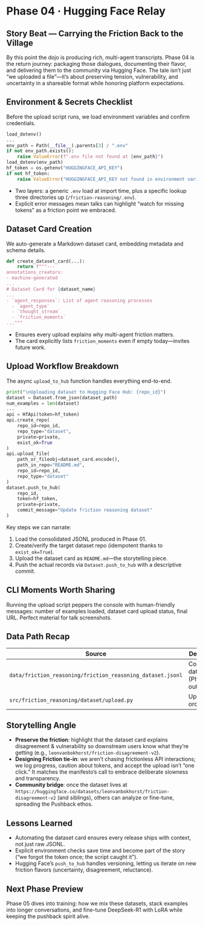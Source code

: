 # Phase 04 · Hugging Face Relay

## Story Beat — Carrying the Friction Back to the Village

By this point the dojo is producing rich, multi-agent transcripts. Phase 04 is the return journey: packaging those dialogues, documenting their flavor, and delivering them to the community via Hugging Face. The tale isn’t just “we uploaded a file”—it’s about preserving tension, vulnerability, and uncertainty in a shareable format while honoring platform expectations.

## Environment & Secrets Checklist

Before the upload script runs, we load environment variables and confirm credentials.

```10:113:src/friction_reasoning/dataset/upload.py
load_dotenv()
...
env_path = Path(__file__).parents[3] / ".env"
if not env_path.exists():
    raise ValueError(f".env file not found at {env_path}")
load_dotenv(env_path)
hf_token = os.getenv("HUGGINGFACE_API_KEY")
if not hf_token:
    raise ValueError("HUGGINGFACE_API_KEY not found in environment variables")
```

- Two layers: a generic `.env` load at import time, plus a specific lookup three directories up (`/friction-reasoning/.env`).
- Explicit error messages mean talks can highlight “watch for missing tokens” as a friction point we embraced.

## Dataset Card Creation

We auto-generate a Markdown dataset card, embedding metadata and schema details.

```13:84:src/friction_reasoning/dataset/upload.py
def create_dataset_card(...):
    return f"""---
annotations_creators:
- machine-generated
...
# Dataset Card for {dataset_name}
...
- `agent_responses`: List of agent reasoning processes
  - `agent_type`
  - `thought_stream`
  - `friction_moments`
..."""
```

- Ensures every upload explains why multi-agent friction matters.
- The card explicitly lists `friction_moments` even if empty today—invites future work.

## Upload Workflow Breakdown

The async `upload_to_hub` function handles everything end-to-end.

```86:191:src/friction_reasoning/dataset/upload.py
print("\nUploading dataset to Hugging Face Hub: {repo_id}")
dataset = Dataset.from_json(dataset_path)
num_examples = len(dataset)
...
api = HfApi(token=hf_token)
api.create_repo(
    repo_id=repo_id,
    repo_type="dataset",
    private=private,
    exist_ok=True
)
api.upload_file(
    path_or_fileobj=dataset_card.encode(),
    path_in_repo="README.md",
    repo_id=repo_id,
    repo_type="dataset"
)
dataset.push_to_hub(
    repo_id,
    token=hf_token,
    private=private,
    commit_message="Update friction reasoning dataset"
)
```

Key steps we can narrate:

1. Load the consolidated JSONL produced in Phase 01.
2. Create/verify the target dataset repo (idempotent thanks to `exist_ok=True`).
3. Upload the dataset card as `README.md`—the storytelling piece.
4. Push the actual records via `Dataset.push_to_hub` with a descriptive commit.

## CLI Moments Worth Sharing

Running the upload script peppers the console with human-friendly messages: number of examples loaded, dataset card upload status, final URL. Perfect material for talk screenshots.

## Data Path Recap

| Source                                                     | Description                        |
| ---------------------------------------------------------- | ---------------------------------- |
| `data/friction_reasoning/friction_reasoning_dataset.jsonl` | Combined dataset (Phase 01 output) |
| `src/friction_reasoning/dataset/upload.py`                 | Upload orchestrator                |

## Storytelling Angle

- **Preserve the friction**: highlight that the dataset card explains disagreement & vulnerability so downstream users know what they’re getting (e.g., `leonvanbokhorst/friction-disagreement-v2`).
- **Designing Friction tie-in**: we aren’t chasing frictionless API interactions; we log progress, caution about tokens, and accept the upload isn’t “one click.” It matches the manifesto’s call to embrace deliberate slowness and transparency.
- **Community bridge**: once the dataset lives at `https://huggingface.co/datasets/leonvanbokhorst/friction-disagreement-v2` (and siblings), others can analyze or fine-tune, spreading the Pushback ethos.

## Lessons Learned

- Automating the dataset card ensures every release ships with context, not just raw JSONL.
- Explicit environment checks save time and become part of the story (“we forgot the token once; the script caught it”).
- Hugging Face’s `push_to_hub` handles versioning, letting us iterate on new friction flavors (uncertainty, disagreement, reluctance).

## Next Phase Preview

Phase 05 dives into training: how we mix these datasets, stack examples into longer conversations, and fine-tune DeepSeek-R1 with LoRA while keeping the pushback spirit alive.
